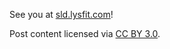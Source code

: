 See you at [sld.lysfit.com](http://sld.lysfit.com/)!

Post content licensed via [CC BY 3.0](http://creativecommons.org/licenses/by/3.0/deed.en_US).
